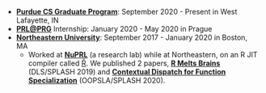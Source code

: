 - [**Purdue CS Graduate Program**](https://www.cs.purdue.edu/graduate/index.html): September 2020 - Present in West Lafayette, IN
- [**PRL@PRG**](https://prl-prg.github.io/) Internship: January 2020 - May 2020 in Prague
- [**Northeastern University**](https://www.khoury.northeastern.edu/): September 2017 - January 2020 in Boston, MA
  - Worked at **[NuPRL](http://prl.ccs.neu.edu/)** (a research lab) while at Northeastern, on an R JIT compiler called [Ř](https://github.com/reactorlabs/rir). We published 2 papers, **[R Melts Brains](https://arxiv.org/abs/1907.05118)** (DLS/SPLASH 2019) and **[Contextual Dispatch for Function Specialization](http://janvitek.org/pubs/oopsla20-cd.pdf)** (OOPSLA/SPLASH 2020).
